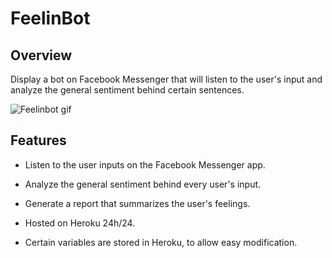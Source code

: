 # FeelinBot

## Overview 

Display a bot on Facebook Messenger that will listen to the user's input and analyze the general sentiment behind certain sentences.

![Feelinbot gif](https://github.com/Scylidose/ml-projects/blob/master/img/feelinbot.gif)  

## Features

- Listen to the user inputs on the Facebook Messenger app.

- Analyze the general sentiment behind every user's input. 

- Generate a report that summarizes the user's feelings.

- Hosted on Heroku 24h/24.  

- Certain variables are stored in Heroku, to allow easy modification.

